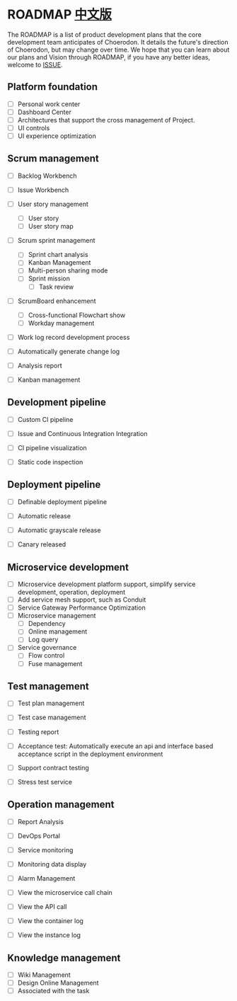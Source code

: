# ROADMAP [中文版](./zh/ROADMAP.md)

The ROADMAP is a list of product development plans that the core development team anticipates of Choerodon. It details the future's direction of Choerodon, but may change over time. We hope that you can learn about our plans and Vision through ROADMAP, if you have any better ideas, welcome to [ISSUE](https://github.com/choerodon/choerodon/issues).

## Platform foundation

- [ ] Personal work center
- [ ] Dashboard Center
- [ ] Architectures that support the cross management of Project.
- [ ] UI controls
- [ ] UI experience optimization

## Scrum management

- [ ] Backlog Workbench
- [ ] Issue Workbench
- [ ] User story management
  - [ ] User story
  - [ ] User story map
- [ ] Scrum sprint management
  - [ ] Sprint chart analysis
  - [ ] Kanban Management
  - [ ] Multi-person sharing mode
  - [ ] Sprint mission
    - [ ] Task review
- [ ] ScrumBoard enhancement
  - [ ] Cross-functional Flowchart show
  - [ ] Workday management
- [ ] Work log record development process
- [ ] Automatically generate change log
- [ ] Analysis report
- [ ] Kanban management


## Development pipeline

- [ ] Custom CI pipeline
- [ ] Issue and Continuous Integration Integration
- [ ] CI pipeline visualization
- [ ] Static code inspection


## Deployment pipeline
- [ ] Definable deployment pipeline
- [ ] Automatic release
- [ ] Automatic grayscale release
- [ ] Canary released


## Microservice development
- [ ] Microservice development platform support, simplify service development, operation, deployment
- [ ] Add service mesh support, such as Conduit
- [ ] Service Gateway Performance Optimization
- [ ] Microservice management
  - [ ] Dependency
  - [ ] Online management
  - [ ] Log query
- [ ] Service governance
  - [ ] Flow control
  - [ ] Fuse management

## Test management
- [ ] Test plan management
- [ ] Test case management
- [ ] Testing report
- [ ] Acceptance test: Automatically execute an api and interface based acceptance script in the deployment environment
- [ ] Support contract testing
- [ ] Stress test service


## Operation management
- [ ] Report Analysis
- [ ] DevOps Portal
- [ ] Service monitoring
- [ ] Monitoring data display
- [ ] Alarm Management
- [ ] View the microservice call chain
- [ ] View the API call
- [ ] View the container log
- [ ] View the instance log 


## Knowledge management
- [ ] Wiki Management
- [ ] Design Online Management
- [ ] Associated with the task
